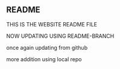 ## README
THIS IS THE WEBSITE README FILE

NOW UPDATING USING README-BRANCH

once again updating from github

more addition using local repo

